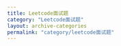 ```yaml
---
title: Leetcode面试题
category: "Leetcode面试题"
layout: archive-categories
permalink: "category/leetcode面试题"
---
```

